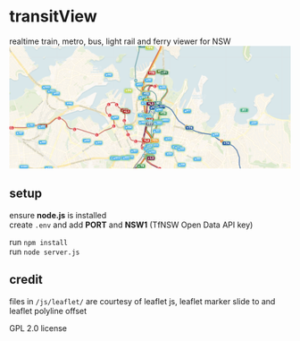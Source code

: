 # transitView

realtime train, metro, bus, light rail and ferry viewer for NSW\
![Thumbnail](https://raw.githubusercontent.com/fishingcat3/transitView/refs/heads/main/public/images/thumbnail3.png)

## setup

ensure **node.js** is installed\
create `.env` and add **PORT** and **NSW1** (TfNSW Open Data API key)

run `npm install`\
run `node server.js`

## credit

files in `/js/leaflet/` are courtesy of leaflet js, leaflet marker slide to and leaflet polyline offset

GPL 2.0 license
